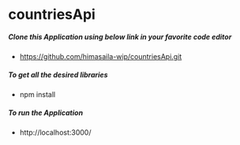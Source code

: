 # countriesApi

##### Clone this Application using below link in your favorite code editor

+ https://github.com/himasaila-wip/countriesApi.git

##### To get all the desired libraries

- npm install

##### To run the Application

+ http://localhost:3000/
